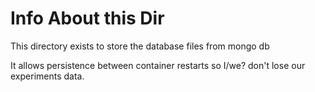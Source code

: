 # Info About this Dir

This directory exists to store the database files from mongo db

It allows persistence between container restarts so I/we? don't lose our experiments data.

